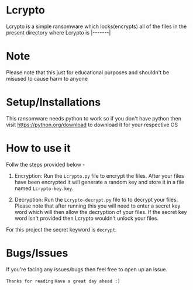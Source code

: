 # Lcrypto
Lcrypto is a simple ransomware which locks(encrypts) all of the files in the present directory where Lcrypto is
|-------|

# Note

Please note that this just for educational purposes and shouldn't be misused to cause harm to anyone

# Setup/Installations

This ransomware needs python to work so if you don't have python then visit <a href="https://python.org/download">https://python.org/download</a> to download it for your respective OS

# How to use it
Follw the steps provided below - 

1. Encryption: Run the `Lcrypto.py` file to encrypt the files. After your files have been encrypted it will generate a random key and store it in a file named `Lcrypto-key.key`.

2. Decryption: Run the `Lcrypto-decrypt.py` file to to decrypt your files. Please note that after running this you will need to enter a secret key word which will then allow the decryption of your files. If the secret key word isn't provided then Lcrypto wouldn't unlock your files.


For this project the secret keyword is `decrypt`.

# Bugs/Issues

If you're facing any issues/bugs then feel free to open up an issue.

`Thanks for reading`
`Have a great day ahead :)`
